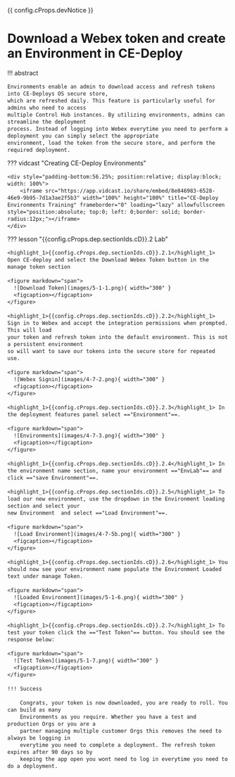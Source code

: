 {{ config.cProps.devNotice }}
# Download a Webex token and create an Environment in CE-Deploy

!!! abstract

    Environments enable an admin to download access and refresh tokens into CE-Deploys OS secure store, 
    which are refreshed daily. This feature is particularly useful for admins who need to access 
    multiple Control Hub instances. By utilizing environments, admins can streamline the deployment 
    process. Instead of logging into Webex everytime you need to perform a deployment you can simply select the appropriate 
    environment, load the token from the secure store, and perform the required deployment.

??? vidcast "Creating CE-Deploy Environments"

    <div style="padding-bottom:56.25%; position:relative; display:block; width: 100%">
	    <iframe src="https://app.vidcast.io/share/embed/8e846983-6528-46e9-9b95-7d1a3ae2f5b3" width="100%" height="100%" title="CE-Deploy Environments Training" frameborder="0" loading="lazy" allowfullscreen style="position:absolute; top:0; left: 0;border: solid; border-radius:12px;"></iframe>
    </div>

??? lesson "{{config.cProps.dep.sectionIds.cD}}.2 Lab"

    <highlight_1>{{config.cProps.dep.sectionIds.cD}}.2.1</highlight_1> Open CE-deploy and select the Download Webex Token button in the manage token section
    
    <figure markdown="span">
      ![Download Token](images/5-1-1.png){ width="300" }
      <figcaption></figcaption>
    </figure>
    
    <highlight_1>{{config.cProps.dep.sectionIds.cD}}.2.2</highlight_1> Sign in to Webex and accept the integration permissions when prompted. This will load 
    your token and refresh token into the default environment. This is not a persistent environment 
    so will want to save our tokens into the secure store for repeated use.

    <figure markdown="span">
      ![Webex Signin](images/4-7-2.png){ width="300" }
      <figcaption></figcaption>
    </figure>
    
    <highlight_1>{{config.cProps.dep.sectionIds.cD}}.2.3</highlight_1> In the deployment features panel select =="Environment"==.
    
    <figure markdown="span">
      ![Environments](images/4-7-3.png){ width="300" }
      <figcaption></figcaption>
    </figure>
    
    <highlight_1>{{config.cProps.dep.sectionIds.cD}}.2.4</highlight_1> In the environment name section, name your environment =="EnvLab"== and click =="save Environment"==.
    
    <highlight_1>{{config.cProps.dep.sectionIds.cD}}.2.5</highlight_1> To load our new environment, use the dropdown in the Environment loading section and select your 
    new Environment  and select =="Load Environment"==.

    <figure markdown="span">
      ![Load Environment](images/4-7-5b.png){ width="300" }
      <figcaption></figcaption>
    </figure>
    
    <highlight_1>{{config.cProps.dep.sectionIds.cD}}.2.6</highlight_1> You should now see your environment name populate the Environment Loaded text under manage Token.
    
    <figure markdown="span">
      ![Loaded Environment](images/5-1-6.png){ width="300" }
      <figcaption></figcaption>
    </figure>
    
    <highlight_1>{{config.cProps.dep.sectionIds.cD}}.2.7</highlight_1> To test your token click the =="Test Token"== button. You should see the response below:
    
    <figure markdown="span">
      ![Test Token](images/5-1-7.png){ width="300" }
      <figcaption></figcaption>
    </figure>

    !!! Success
    
        Congrats, your token is now downloaded, you are ready to roll. You can build as many 
        Environments as you require. Whether you have a test and production Orgs or you are a 
        partner managing multiple customer Orgs this removes the need to always be logging in
        everytime you need to complete a deployment. The refresh token expires after 90 days so by
        keeping the app open you wont need to log in everytime you need to do a deployment.